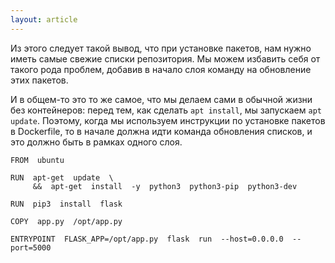 ```yaml
---
layout: article
---
```


Из этого следует такой вывод, что при установке пакетов, нам нужно иметь самые свежие списки репозитория. Мы можем избавить себя от такого рода проблем, добавив в начало слоя команду на обновление этих пакетов. 

И в общем-то это то же самое, что мы делаем сами в обычной жизни без контейнеров: перед тем, как сделать `apt install`, мы запускаем `apt update`. Поэтому, когда мы используем инструкции по установке пакетов в Dockerfile, то в начале должна идти команда обновления списков, и это должно быть в рамках одного слоя.

```
FROM  ubuntu

RUN  apt-get  update  \
     &&  apt-get  install  -y  python3  python3-pip  python3-dev

RUN  pip3  install  flask

COPY  app.py  /opt/app.py

ENTRYPOINT  FLASK_APP=/opt/app.py  flask  run  --host=0.0.0.0  --port=5000
```
